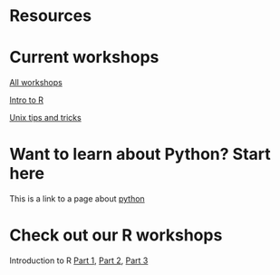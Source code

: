 # Resources

# Current workshops

[All workshops](https://harvardinformatics.github.io/workshops/)

[Intro to R](https://harvardinformatics.github.io/workshops/2023-fall/r/)

[Unix tips and tricks](https://harvardinformatics.github.io/workshops/2023-fall/biotips/)

# Want to learn about Python? Start here

This is a link to a page about [python](python.md)

# Check out our R workshops

Introduction to R [Part 1](R/R-workshop-2023-Part1.md), [Part 2](R/R-workshop-2023-Part2.md), [Part 3](R/R-workshop-2023-Part3.md)

